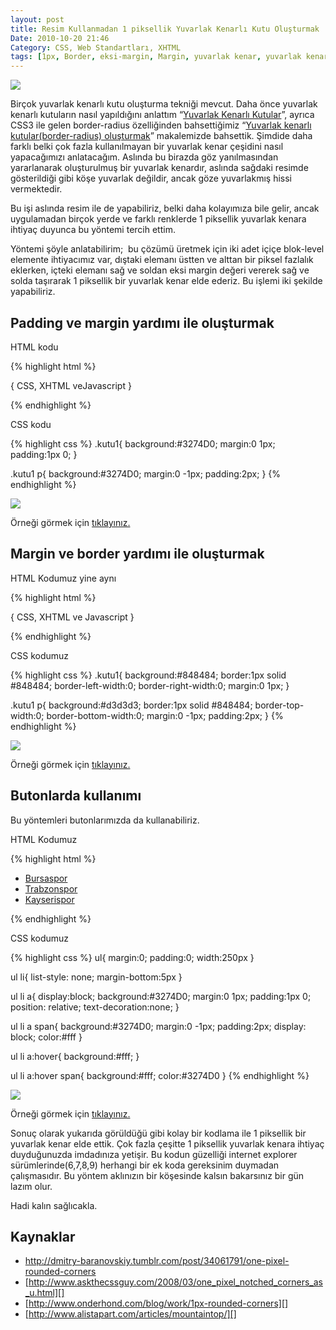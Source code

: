 ```yaml
---
layout: post
title: Resim Kullanmadan 1 piksellik Yuvarlak Kenarlı Kutu Oluşturmak
Date: 2010-10-20 21:46
Category: CSS, Web Standartları, XHTML
tags: [1px, Border, eksi-margin, Margin, yuvarlak kenar, yuvarlak kenarlı kutular]
---
```


![][100]

Birçok yuvarlak kenarlı kutu oluşturma tekniği mevcut. Daha
önce yuvarlak kenarlı kutuların nasıl yapıldığını anlattım “[Yuvarlak Kenarlı Kutular][]”, ayrıca CSS3 ile gelen border-radius özelliğinden
bahsettiğimiz “[Yuvarlak kenarlı kutular(border-radius) oluşturmak][]”
makalemizde bahsettik. Şimdide daha farklı belki çok fazla kullanılmayan
bir yuvarlak kenar çeşidini nasıl yapacağımızı anlatacağım. Aslında bu
birazda göz yanılmasından yararlanarak oluşturulmuş bir yuvarlak
kenardır, aslında sağdaki resimde gösterildiği gibi köşe yuvarlak
değildir, ancak göze yuvarlakmış hissi vermektedir.

Bu işi aslında resim ile de yapabiliriz, belki daha kolayımıza bile
gelir, ancak uygulamadan birçok yerde ve farklı renklerde 1 piksellik
yuvarlak kenara ihtiyaç duyunca bu yöntemi tercih ettim.

Yöntemi şöyle anlatabilirim;  bu çözümü üretmek için iki adet içiçe
blok-level elemente ihtiyacımız var, dıştaki elemanı üstten ve alttan
bir piksel fazlalık eklerken, içteki elemanı sağ ve soldan eksi margin
değeri vererek sağ ve solda taşırarak 1 piksellik bir yuvarlak kenar
elde ederiz. Bu işlemi iki şekilde yapabiliriz.

## Padding ve margin yardımı ile oluşturmak

HTML kodu

{% highlight html %}
 <div class="kutu1">
	<p>{ CSS, XHTML veJavascript }</p>
</div>
{% endhighlight %}

CSS kodu

{% highlight css %}
.kutu1{
	background:#3274D0;
	margin:0 1px;
	padding:1px 0;
}

.kutu1 p{
	background:#3274D0;
	margin:0 -1px;
	padding:2px;
}
{% endhighlight %}

![][1]

Örneği görmek için [tıklayınız.][]

## Margin ve border yardımı ile oluşturmak

HTML Kodumuz yine aynı

{% highlight html %}
<div class="kutu1">
	<p>{ CSS, XHTML ve Javascript }</p>
</div>
{% endhighlight %}

CSS kodumuz

{% highlight css %}
.kutu1{
	background:#848484;
	border:1px solid #848484;
	border-left-width:0;
	border-right-width:0;
	margin:0 1px;
}

.kutu1 p{
	background:#d3d3d3;
	border:1px solid #848484;
	border-top-width:0;
	border-bottom-width:0;
	margin:0 -1px;
	padding:2px;
}
{% endhighlight %}

![][2]

Örneği görmek için [tıklayınız.][3]

## Butonlarda kullanımı

Bu yöntemleri butonlarımızda da kullanabiliriz.

HTML Kodumuz

{% highlight html %}
<ul>
	<li><a href=""><span>Bursaspor</span></a></li>
    <li><a href=""><span>Trabzonspor</span></a></li>
    <li><a href=""><span>Kayserispor</span></a></li>
</ul>
{% endhighlight %}

CSS kodumuz

{% highlight css %}
ul{
	margin:0;
	padding:0;
	width:250px
}

ul li{
	list-style: none;
	margin-bottom:5px
}

ul li a{
	display:block;
	background:#3274D0;
	margin:0 1px;
	padding:1px 0;
	position: relative;
	text-decoration:none;
}

ul li a span{
	background:#3274D0;
	margin:0 -1px;
	padding:2px;
	display: block;
	color:#fff
}

ul li a:hover{
	background:#fff;
}

ul li a:hover span{
	background:#fff;
	color:#3274D0
}
{% endhighlight %}

![][4]

Örneği görmek için [tıklayınız.][5]

Sonuç olarak yukarıda görüldüğü gibi kolay bir kodlama ile 1 piksellik
bir yuvarlak kenar elde ettik. Çok fazla çeşitte 1 piksellik yuvarlak
kenara ihtiyaç duyduğunuzda imdadınıza yetişir. Bu kodun güzelliği
internet explorer sürümlerinde(6,7,8,9) herhangi bir ek koda gereksinim
duymadan çalışmasıdır. Bu yöntem aklınızın bir köşesinde kalsın
bakarsınız bir gün lazım olur.

Hadi kalın sağlıcakla.

## Kaynaklar

-   http://dmitry-baranovskiy.tumblr.com/post/34061791/one-pixel-rounded-corners
-   [http://www.askthecssguy.com/2008/03/one_pixel_notched_corners_as_u.html][]
-   [http://www.onderhond.com/blog/work/1px-rounded-corners][]
-   [http://www.alistapart.com/articles/mountaintop/][]

  [100]: /images/1px_yuvarlak_kutu_yak-300x125.gif
  [Yuvarlak Kenarlı Kutular]: http://www.fatihhayrioglu.com/yuvarlak-kenarli-kutular/
  [Yuvarlak kenarlı kutular(border-radius) oluşturmak]: http://www.fatihhayrioglu.com/yuvarlak-kenarli-kutularborder-radius-olusturmak/
  [1]: https://lh4.googleusercontent.com/23SRG-1WKRPSijX0GVloqxvgBzLJFRxuUbVjkU36hzGacLp5Y5zz6AxULdUJdl3zrKnFODcY7O4NNURxY7BGChNRa52LUeYt1Kj9l7AYsBDvejEKcQ
  [tıklayınız.]: /dokumanlar/1px_yuvarlak_kenar_1.html
  [2]: https://lh3.googleusercontent.com/UotpXlc2Cn_hp0o3sQ1EuTg865C-y_R6UpG-vCanTBXjp2pi9cFzaSqTmHyc5sJVVHRooMlaINOMQXkGzA_maIjzAKAVllPjkrcD2o5m6tz3sYAJZQ
  [3]: /dokumanlar/1px_yuvarlak_kenar_2.html
  [4]: https://lh4.googleusercontent.com/6mgdtcyUg4pDLZGE4dbY1tvQQYUzQz3mhfMaqMmkWS9Zd6y5GZqEWBMeP7vdDxEKZel5JGrfTIGjuPH5c-M6UY4SxaHF7l58yYJhuFtr_vxfQlnuRQ
  [5]: /dokumanlar/1px_yuvarlak_kenar_1_hover.html
  [http://www.askthecssguy.com/2008/03/one_pixel_notched_corners_as_u.html]: http://www.askthecssguy.com/2008/03/one_pixel_notched_corners_as_u.html
  [http://www.onderhond.com/blog/work/1px-rounded-corners]: http://www.onderhond.com/blog/work/1px-rounded-corners
  [http://www.alistapart.com/articles/mountaintop/]: http://www.alistapart.com/articles/mountaintop/
